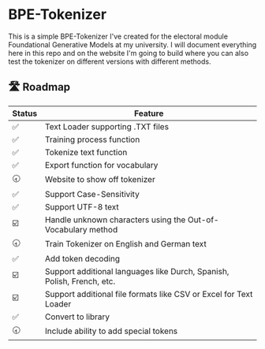 # BPE-Tokenizer
This is a simple BPE-Tokenizer I've created for the electoral module Foundational Generative Models at my university. I will document everything here in this repo and on the website I'm going to build where you can also test the tokenizer on different versions with different methods.

## 🛣️ Roadmap
|Status|Feature|
|---|---|
|✅|Text Loader supporting .TXT files|
|✅|Training process function|
|✅|Tokenize text function|
|✅|Export function for vocabulary|
|🕣|Website to show off tokenizer|
|✅|Support Case-Sensitivity|
|✅|Support UTF-8 text|
|☑️|Handle unknown characters using the Out-of-Vocabulary method|
|🕣|Train Tokenizer on English and German text|
|✅|Add token decoding|
|☑️|Support additional languages like Durch, Spanish, Polish, French, etc.|
|☑️|Support additional file formats like CSV or Excel for Text Loader|
|✅|Convert to library|
|🕣|Include ability to add special tokens|
